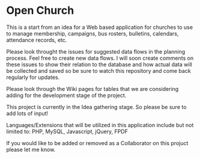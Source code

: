 Open Church
=================================

This is a start from an idea for a Web based application for churches to use to manage membership, campaigns, bus rosters, bulletins, calendars, attendance records, etc.

Please look throught the issues for suggested data flows in the planning process. Feel free to create new data flows. I will soon create comments on these issues to show their relation to the database and how actual data will be collected and saved so be sure to watch this repository and come back regularly for updates.

Please look through the Wiki pages for tables that we are considering adding for the development stage of the project.

This project is currently in the Idea gathering stage. So please be sure to add lots of input!

Languages/Extensions that will be utilized in this application include but not limited to: PHP, MySQL, Javascript, jQuery, FPDF

If you would like to be added or removed as a Collaborator on this projuct please let me know.